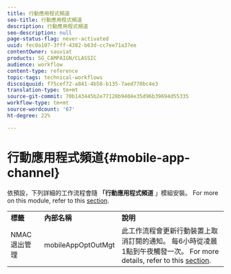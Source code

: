 ```yaml
---
title: 行動應用程式頻道
seo-title: 行動應用程式頻道
description: 行動應用程式頻道
seo-description: null
page-status-flag: never-activated
uuid: fec0a107-3fff-4382-b63d-cc7ee71a37ee
contentOwner: sauviat
products: SG_CAMPAIGN/CLASSIC
audience: workflow
content-type: reference
topic-tags: technical-workflows
discoiquuid: f75cef72-a841-4b58-b135-7aed770bc4e3
translation-type: tm+mt
source-git-commit: 70b143445b2e77128b9404e35d96b39694d55335
workflow-type: tm+mt
source-wordcount: '67'
ht-degree: 22%

---
```



# 行動應用程式頻道{#mobile-app-channel}

依預設，下列詳細的工作流程會隨 **「行動應用程式頻道** 」模組安裝。 For more on this module, refer to this [section](../../delivery/using/about-mobile-app-channel.md).

<table> 
 <tbody> 
  <tr> 
   <td> <strong>標籤</strong><br /> </td> 
   <td> <strong>內部名稱</strong><br /> </td> 
   <td> <strong>說明</strong><br /> </td> 
  </tr> 
  <tr> 
   <td> <span class="uicontrol">NMAC退出管理</span> <br /> </td> 
   <td> <span class="uicontrol">mobileAppOptOutMgt</span> <br /> </td> 
   <td> 此工作流程會更新行動裝置上取消訂閱的通知。 每6小時從凌晨1點到午夜觸發一次。 For more details, refer to this <a href="../../delivery/using/understanding-quarantine-management.md#push-notification-quarantines">section</a>.<br /> </td> 
  </tr> 
 </tbody> 
</table>

